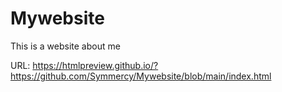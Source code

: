 # Mywebsite
This is a website about me

URL: https://htmlpreview.github.io/?https://github.com/Symmercy/Mywebsite/blob/main/index.html
